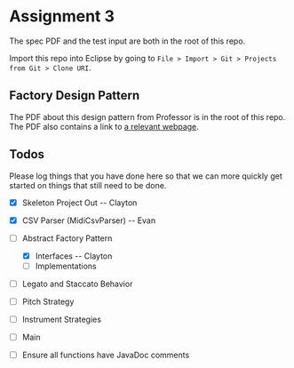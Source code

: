 # Assignment 3

The spec PDF and the test input are both in the root of this repo.

Import this repo into Eclipse by going to `File > Import > Git > Projects from Git > Clone URI`.

## Factory Design Pattern

The PDF about this design pattern from Professor is in the root of this repo. The PDF also 
contains a link to [a relevant webpage](https://refactoring.guru/design-patterns/factory-method).

## Todos

Please log things that you have done here so that we can more quickly get started on things
that still need to be done.

- [x] Skeleton Project Out -- Clayton
- [x] CSV Parser (MidiCsvParser) -- Evan
- [ ] Abstract Factory Pattern
	- [x] Interfaces -- Clayton
	- [ ] Implementations
- [ ] Legato and Staccato Behavior
- [ ] Pitch Strategy
- [ ] Instrument Strategies
- [ ] Main
- [ ] Ensure all functions have JavaDoc comments



